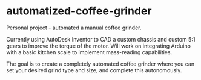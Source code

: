 # automatized-coffee-grinder
Personal project - automated a manual coffee grinder.

Currently using AutoDesk Inventor to CAD a custom chassis and custom 5:1 gears to improve the torque of the motor. 
Will work on integrating Arduino with a basic kitchen scale to implement mass-reading capabilities.

The goal is to create a completely automated coffee grinder where you can set your desired grind type and size, and complete this autonomously.

